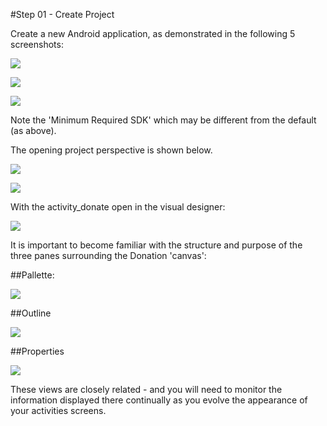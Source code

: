 #Step 01 - Create Project

Create a new Android application, as demonstrated in the following 5 screenshots:

![](../img/firstrun.png)

![](../img/lab2s101.png)

![](../img/lab2s102.png)

Note the 'Minimum Required SDK' which may be different from the default (as above).

The opening project perspective is shown below.

![](../img/lab2s103.png)

![](../img/lab2s104.png)

With the activity_donate open in the visual designer:

![](../img/lab2s105.png)

It is important to become familiar with the structure and purpose of the three panes surrounding the Donation 'canvas':

##Pallette:

![](../img/04.png)

##Outline

![](../img/05.png)

##Properties

![](../img/06.png)

These views are closely related - and you will need to monitor the information displayed there continually as you evolve the appearance of your activities screens.


